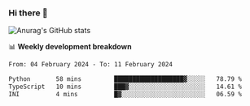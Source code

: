 ### Hi there 👋
![Anurag's GitHub stats](https://github-readme-stats.vercel.app/api?username=jami1024&show_icons=true&theme=radical)

📊 **Weekly development breakdown**
<!--START_SECTION:waka-->

```txt
From: 04 February 2024 - To: 11 February 2024

Python       58 mins         ███████████████████▓░░░░░   78.79 %
TypeScript   10 mins         ███▓░░░░░░░░░░░░░░░░░░░░░   14.61 %
INI          4 mins          █▓░░░░░░░░░░░░░░░░░░░░░░░   06.59 %
```

<!--END_SECTION:waka-->
<!--
**jami1024/jami1024** is a ✨ _special_ ✨ repository because its `README.md` (this file) appears on your GitHub profile.

Here are some ideas to get you started:

- 🔭 I’m currently working on ...
- 🌱 I’m currently learning ...
- 👯 I’m looking to collaborate on ...
- 🤔 I’m looking for help with ...
- 💬 Ask me about ...
- 📫 How to reach me: ...
- 😄 Pronouns: ...
- ⚡ Fun fact: ...
-->
